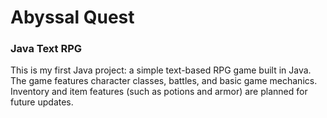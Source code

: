 # Abyssal Quest

### Java Text RPG

This is my first Java project: a simple text-based RPG game built in Java. The game features character classes, battles, and basic game mechanics. Inventory and item features (such as potions and armor) are planned for future updates.
